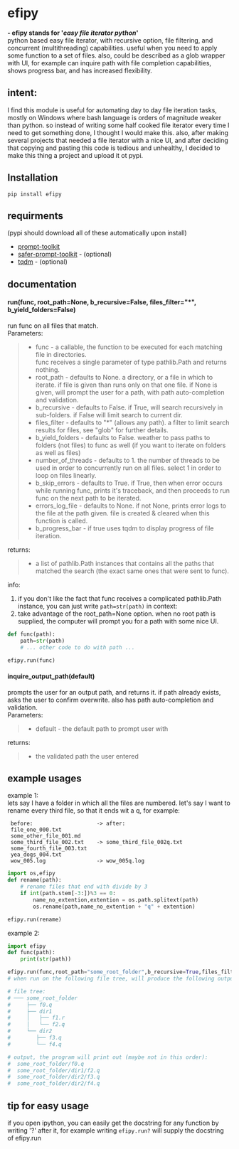 # efipy
**\- efipy stands for '*easy file iterator python*'**    
python based easy file iterator, with recursive option, file filtering, and concurrent (multithreading) capabilities. useful when you need to apply some function to a set of files.
also, could be described as a glob wrapper with UI, for example can inquire path with file completion capabilities, shows progress bar, and has increased flexibility.
## intent:    
I find this module is useful for automating day to day file iteration tasks, mostly on Windows where bash language is orders of magnitude weaker than python. so instead of writing some half cooked file iterator every time I need to get something done, I thought I would make this.
also, after making several projects that needed a file iterator with a nice UI, and after deciding that copying and pasting this code is tedious and unhealthy, I decided to make this thing a project and upload it ot pypi.

## Installation
```
pip install efipy
```

## requirments  
(pypi should download all of these automatically upon install)
- [prompt-toolkit](https://pypi.org/project/safer-prompt-toolkit/)
- [safer-prompt-toolkit](https://pypi.org/project/safer-prompt-toolkit/) - (optional)
- [tqdm](https://pypi.org/project/tqdm/) - (optional)

## documentation
#### run(func, root_path=None, b_recursive=False, files_filter="*", b_yield_folders=False)
run func on all files that match.  
Parameters:  
>  - func - a callable, the function to be executed for each matching file in directories.  
>    func receives a single parameter of type pathlib.Path and returns nothing.  
>  - root_path - defaults to None. a directory, or a file in which to iterate. if file is given than runs only on that one file. if None is given, will prompt the user for a path, with path auto-completion and validation.  
>  - b_recursive - defaults to False. if True, will search recursively in sub-folders. if False will limit search to current dir.   
>  - files_filter - defaults to "*" (allows any path). a filter to limit search results for files, see "glob" for further details. 
>  - b_yield_folders - defaults to False. weather to pass paths to folders (not files) to func as well (if you want to iterate on folders as well as files)
>  - number_of_threads - defaults to 1. the number of threads to be used in order to concurrently run on all files. select 1 in order to loop on files linearly.
>  - b_skip_errors - defaults to True. if True, then when error occurs while running func, prints it's traceback, and then proceeds to run func on the next path to be iterated.
>  - errors_log_file - defaults to None. if not None, prints error logs to the file at the path given. file is created & cleared when this function is called.
>  - b_progress_bar - if true uses tqdm to display progress of file iteration.

returns:
> - a list of pathlib.Path instances that contains all the paths that matched the search (the exact same ones that were sent to func).     
 
info: 
1. if you don't like the fact that func receives a complicated pathlib.Path instance, you can just write `path=str(path)` in context:
2. take advantage of the root_path=None option. when no root path is supplied, the computer will prompt you for a path with some nice UI.
```python
def func(path):
    path=str(path)
    # ... other code to do with path ...

efipy.run(func)

```

#### inquire_output_path(default)
prompts the user for an output path, and returns it. if path already exists, asks the user to confirm overwrite. also has path auto-completion and validation.  
Parameters:  
>  - default - the default path to prompt user with

returns:
> - the validated path the user entered     
 
## example usages
example 1:  
lets say I have a folder in which all the files are numbered. let's say I want to rename every third file, so that it ends wit a q, for example:  
```
 before:                    -> after:  
 file_one_000.txt   
 some_other_file_001.md  
 some_third_file_002.txt    -> some_third_file_002q.txt  
 some_fourth_file_003.txt  
 yea_dogs_004.txt  
 wow_005.log                -> wow_005q.log
``` 
```python
import os,efipy
def rename(path):
    # rename files that end with divide by 3
    if int(path.stem[-3:])%3 == 0:
        name_no_extention,extention = os.path.splitext(path)
        os.rename(path,name_no_extention + "q" + extention)

efipy.run(rename)
```

example 2:
```python
import efipy
def func(path):
    print(str(path))

efipy.run(func,root_path="some_root_folder",b_recursive=True,files_filter="*.q")
# when run on the following file tree, will produce the following output:

# file tree:
# ─── some_root_folder
#     ├── f0.q
#     ├── dir1
#     │   ├── f1.r
#     │   └── f2.q
#     └── dir2
#        ├── f3.q
#        └── f4.q

# output, the program will print out (maybe not in this order):
#  some_root_folder/f0.q
#  some_root_folder/dir1/f2.q
#  some_root_folder/dir2/f3.q
#  some_root_folder/dir2/f4.q
```

## tip for easy usage
if you open ipython, you can easily get the docstring for any function by writing '?' after it, for example writing `efipy.run?` will supply the docstring of efipy.run  
